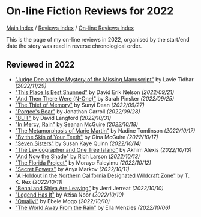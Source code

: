 # On-line Fiction Reviews for 2022

[Main Index](../../../README.md) / [Reviews Index](../../README.md) / [On-line Reviews Index](../README.md)

This is the page of my on-line reviews in 2022, organised by the start/end date the story was read in reverse chronological order.

## Reviewed in 2022
- ["Judge Dee and the Mystery of the Missing Manuscript"](20221128-JudgeDeeAndTheMysteryOfTheMissingManuscript.md) by Lavie Tidhar *(2022/11/29)*
- ["This Place Is Best Shunned"](20220921-ThisPlaceIsBestShunned.md) by David Erik Nelson *(2022/09/21)*
- ["And Then There Were (N-One)"](20220925-AndThenThereWereN-One.md) by Sarah Pinsker *(2022/09/25)*
- ["The Thief of Memory"](20220927-TheThiefOfMemory.md) by Sunyi Dean *(2022/09/27)*
- ["Porgee's Boar"](20220928-PorgeesBoar.md) by Jonathan Carroll *(2022/09/28)*
- ["BLIT"](20221031-BLIT.md) by David Langford *(2022/10/31)*
- ["In Mercy, Rain"](20221018-InMercyRain.md) by Seanan McGuire *(2022/10/18)*
- ["The Metamorphosis of Marie Martin"](20221017-TheMetamorphosisOfMarieMartin.md) by Nadine Tomlinson *(2022/10/17)*
- ["By the Skin of Your Teeth"](20221017-ByTheSkinOfYourTeeth.md) by Gina McGuire *(2022/10/17)*
- ["Seven Sisters"](20221014-SevenSisters.md) by Susan Kaye Quinn *(2022/10/14)*
- ["The Lexicographer and One Tree Island"](20221013-TheLexicographerAndOneTreeIsland.md) by Akhim Alexis *(2022/10/13)*
- ["And Now the Shade"](20221013-AndNowTheShade.md) by Rich Larson *(2022/10/13)*
- ["The Florida Project"](20221012-TheFloridaProject.md) by Morayo ​​Faleyimu *(2022/10/12)*
- ["Secret Powers"](20221011-SecretPowers.md) by Anya Markov *(2022/10/11)*
- ["A Holdout in the Northern California Designated Wildcraft Zone"](20221011-AHoldoutInTheNorthernCaliforniaDesignatedWildcraftZone.md) by T. K. Rex *(2022/10/11)*
- ["Benni and Shiya Are Leaving"](20221010-BenniAndShiyaAreLeaving.md) by Jerri Jerreat *(2022/10/10)*
- ["Legend Has It"](20221010-LegendHasIt.md) by Azisa Noor *(2022/10/10)*
- ["Omaliyi"](20221010-Omaliyi.md) by Ebele Mọgọ *(2022/10/10)*
- ["The World Away From the Rain"](20221006-TheWorldAwayFromRain.md) by Ella Menzies *(2022/10/06)*

